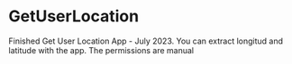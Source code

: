 # GetUserLocation

Finished Get User Location App - July 2023. You can extract longitud and latitude with the app. The permissions are manual
